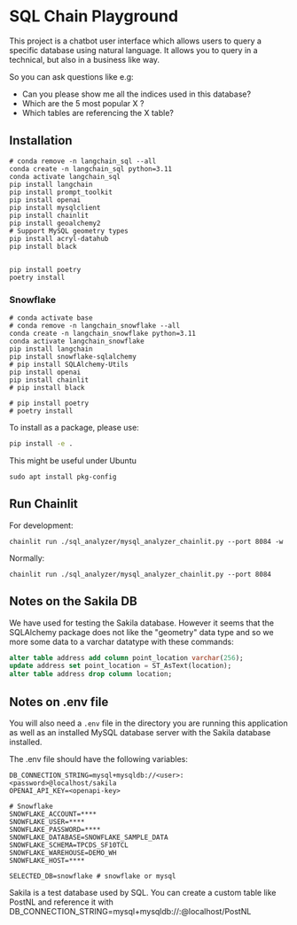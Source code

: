 # SQL Chain Playground

This project is a chatbot user interface which allows users to query a specific database using natural language.
It allows you to query in a technical, but also in a business like way.

So you can ask questions like e.g:

- Can you please show me all the indices used in this database?
- Which are the 5 most popular X ?
- Which tables are referencing the X table?

## Installation

```
# conda remove -n langchain_sql --all
conda create -n langchain_sql python=3.11
conda activate langchain_sql
pip install langchain
pip install prompt_toolkit
pip install openai
pip install mysqlclient
pip install chainlit
pip install geoalchemy2
# Support MySQL geometry types
pip install acryl-datahub
pip install black


pip install poetry
poetry install

```

### Snowflake

```
# conda activate base
# conda remove -n langchain_snowflake --all
conda create -n langchain_snowflake python=3.11
conda activate langchain_snowflake
pip install langchain
pip install snowflake-sqlalchemy
# pip install SQLAlchemy-Utils
pip install openai
pip install chainlit
# pip install black

# pip install poetry
# poetry install
```


To install as a package, please use:

```bash
pip install -e .
```

This might be useful under Ubuntu
```
sudo apt install pkg-config
```

## Run Chainlit

For development:
```
chainlit run ./sql_analyzer/mysql_analyzer_chainlit.py --port 8084 -w
```

Normally:
```
chainlit run ./sql_analyzer/mysql_analyzer_chainlit.py --port 8084
```

## Notes on the Sakila DB

We have used for testing the Sakila database. However it seems that the SQLAlchemy package does not like the "geometry" data type and so
we more some data to a varchar datatype with these commands:

```SQL
alter table address add column point_location varchar(256);
update address set point_location = ST_AsText(location);
alter table address drop column location;
```

## Notes on .env file

You will also need a `.env` file in the directory you are running this application as well as an installed MySQL database server with the Sakila database installed.


The .env file should have the following variables:

```
DB_CONNECTION_STRING=mysql+mysqldb://<user>:<password>@localhost/sakila
OPENAI_API_KEY=<openapi-key>

# Snowflake
SNOWFLAKE_ACCOUNT=****
SNOWFLAKE_USER=****
SNOWFLAKE_PASSWORD=****
SNOWFLAKE_DATABASE=SNOWFLAKE_SAMPLE_DATA
SNOWFLAKE_SCHEMA=TPCDS_SF10TCL
SNOWFLAKE_WAREHOUSE=DEMO_WH
SNOWFLAKE_HOST=****

SELECTED_DB=snowflake # snowflake or mysql
```

Sakila is a test database used by SQL. You can create a custom table like PostNL and reference it with DB_CONNECTION_STRING=mysql+mysqldb://<user>:<password>@localhost/PostNL

